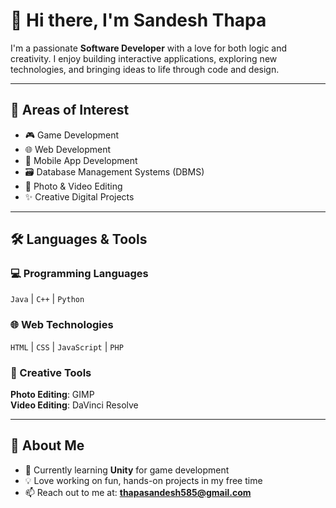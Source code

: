 # 👋 Hi there, I'm Sandesh Thapa

I'm a passionate **Software Developer** with a love for both logic and creativity. 
I enjoy building interactive applications, exploring new technologies, and bringing ideas to life through code and design.

---

## 🧠 Areas of Interest

- 🎮 Game Development  
- 🌐 Web Development  
- 📱 Mobile App Development  
- 🗃️ Database Management Systems (DBMS)  
- 🎨 Photo & Video Editing  
- ✨ Creative Digital Projects

---

## 🛠️ Languages & Tools

### 💻 Programming Languages  
`Java` | `C++` | `Python`

### 🌐 Web Technologies  
`HTML` | `CSS` | `JavaScript` | `PHP`

### 🎨 Creative Tools  
**Photo Editing**: GIMP  
**Video Editing**: DaVinci Resolve

---

## 🚀 About Me

- 🔭 Currently learning **Unity** for game development  
- 💡 Love working on fun, hands-on projects in my free time  
- 📫 Reach out to me at: **thapasandesh585@gmail.com**
